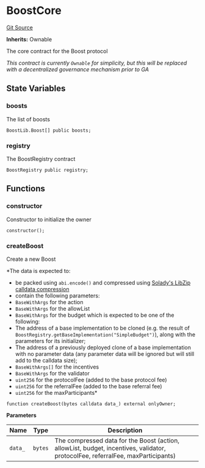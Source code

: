 # BoostCore
[Git Source](https://github.com/rabbitholegg/boost-protocol/blob/00a29d18bb9e82e36d30703c29f8dfdef1d915df/src/BoostCore.sol)

**Inherits:**
Ownable

The core contract for the Boost protocol

*This contract is currently `Ownable` for simplicity, but this will be replaced with a decentralized governance mechanism prior to GA*


## State Variables
### boosts
The list of boosts


```solidity
BoostLib.Boost[] public boosts;
```


### registry
The BoostRegistry contract


```solidity
BoostRegistry public registry;
```


## Functions
### constructor

Constructor to initialize the owner


```solidity
constructor();
```

### createBoost

Create a new Boost

*The data is expected to:
- be packed using `abi.encode()` and compressed using [Solady's LibZip calldata compression](https://github.com/Vectorized/solady/blob/main/src/utils/LibZip.sol)
- contain the following parameters:
- `BaseWithArgs` for the action
- `BaseWithArgs` for the allowList
- `BaseWithArgs` for the budget which is expected to be one of the following:
- The address of a base implementation to be cloned (e.g. the result of `BoostRegistry.getBaseImplementation("SimpleBudget")`), along with the parameters for its initializer;
- The address of a previously deployed clone of a base implementation with no parameter data (any parameter data will be ignored but will still add to the calldata size);
- `BaseWithArgs[]` for the incentives
- `BaseWithArgs` for the validator
- `uint256` for the protocolFee (added to the base protocol fee)
- `uint256` for the referralFee (added to the base referral fee)
- `uint256` for the maxParticipants*


```solidity
function createBoost(bytes calldata data_) external onlyOwner;
```
**Parameters**

|Name|Type|Description|
|----|----|-----------|
|`data_`|`bytes`|The compressed data for the Boost (action, allowList, budget, incentives, validator, protocolFee, referralFee, maxParticipants)|



